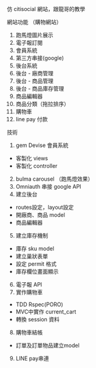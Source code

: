 仿 citisocial 網站，跟龍哥的教學

網站功能 （購物網站）
1. 跑馬燈圖片展示
2. 電子報訂閱
3. 會員系統
4. 第三方串接(google)
5. 後台系統
6. 後台 - 廠商管理
7. 後台 - 商品管理
8. 後台 - 商品庫存管理
9. 商品編輯器
10. 商品分類（拖拉排序）
11. 購物車
12. line pay 付款

技術
1. gem Devise 會員系統
  - 客製化 views
  - 客製化 controller
2. bulma carousel （跑馬燈效果）
3. Omniauth 串接 google API
4. 建立後台
  - routes設定，layout設定
  - 開廠商、商品 model
  - 商品編輯器
5. 建立庫存機制
  - 庫存 sku model
  - 建立巢狀表單
  - 設定 permit 格式
  - 庫存欄位畫面顯示
6. 電子報 API
7. 實作購物車
  - TDD Rspec(PORO)
  - MVC中實作 current_cart
  - 轉換 session 資料
8. 購物車結帳
  - 訂單及訂單物品建立model
9. LINE pay串連  
